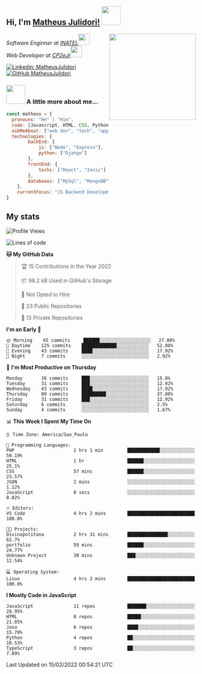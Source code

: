 <h2> Hi, I'm <a href="https://matheusjulidori.github.io" target="_blank">Matheus Julidori!</a> <img src="https://media.giphy.com/media/12oufCB0MyZ1Go/giphy.gif" width="50"></h2>
<img align='right' src="https://giphy.com/gifs/cat-kitten-computer-3oKIPnAiaMCws8nOsE" width="230">
<p><em>Software Enginner at <a href="http://www.inatel.br" target="_blank">INATEL</a><img src="https://media.giphy.com/media/fYSnHlufseco8Fh93Z/giphy.gif" width="30"></br>
  Web Developer at <a href="http://www.cp2ejr.com.br" target="_blank">CP2eJr</a><img src="https://media.giphy.com/media/WUlplcMpOCEmTGBtBW/giphy.gif" width="30"> 
</em></p>

[![Linkedin: MatheusJulidori](https://img.shields.io/badge/-MatheusJulidori-blue?style=flat-square&logo=Linkedin&logoColor=white&link=https://www.linkedin.com/in/MatheusJulidori/)](https://www.linkedin.com/in/MatheusJulidori/)
[![GitHub MatheusJulidori](https://img.shields.io/github/followers/matheusjulidori?label=follow&style=social)](https://github.com/MatheusJulidori)


### <img src="https://media.giphy.com/media/VgCDAzcKvsR6OM0uWg/giphy.gif" width="50"> A little more about me...  

```javascript
const matheus = {
  pronouns: "He" | "Him",
  code: [Javascript, HTML, CSS, Python, Java, C++, C],
  askMeAbout: ["web dev", "tech", "app dev", "games"],
  technologies: {
        backEnd: {
            js: ["Node", "Express"],
            python: ["Django"]
        },
        frontEnd: {
            techs: ["React", "Ionic"]
        },
        databases: ["MySql", "MongoDB","PostgreSQL"],
    },
    currentFocus: "JS Backend Development",
}
```
<h2>My stats</h2>

<!--START_SECTION:waka-->
![Profile Views](http://img.shields.io/badge/Profile%20Views-1-blue)

![Lines of code](https://img.shields.io/badge/From%20Hello%20World%20I%27ve%20Written-498%20Thousand%20lines%20of%20code-blue)

**🐱 My GitHub Data** 

> 🏆 15 Contributions in the Year 2022
 > 
> 📦 98.2 kB Used in GitHub's Storage 
 > 
> 🚫 Not Opted to Hire
 > 
> 📜 23 Public Repositories 
 > 
> 🔑 13 Private Repositories  
 > 
**I'm an Early 🐤** 

```text
🌞 Morning    65 commits     ██████░░░░░░░░░░░░░░░░░░░   27.08% 
🌆 Daytime    125 commits    █████████████░░░░░░░░░░░░   52.08% 
🌃 Evening    43 commits     ████░░░░░░░░░░░░░░░░░░░░░   17.92% 
🌙 Night      7 commits      ░░░░░░░░░░░░░░░░░░░░░░░░░   2.92%

```
📅 **I'm Most Productive on Thursday** 

```text
Monday       36 commits     ███░░░░░░░░░░░░░░░░░░░░░░   15.0% 
Tuesday      31 commits     ███░░░░░░░░░░░░░░░░░░░░░░   12.92% 
Wednesday    43 commits     ████░░░░░░░░░░░░░░░░░░░░░   17.92% 
Thursday     89 commits     █████████░░░░░░░░░░░░░░░░   37.08% 
Friday       31 commits     ███░░░░░░░░░░░░░░░░░░░░░░   12.92% 
Saturday     6 commits      ░░░░░░░░░░░░░░░░░░░░░░░░░   2.5% 
Sunday       4 commits      ░░░░░░░░░░░░░░░░░░░░░░░░░   1.67%

```


📊 **This Week I Spent My Time On** 

```text
⌚︎ Time Zone: America/Sao_Paulo

💬 Programming Languages: 
PHP                      2 hrs 1 min         ████████████░░░░░░░░░░░░░   50.19% 
HTML                     1 hr                ██████░░░░░░░░░░░░░░░░░░░   25.1% 
CSS                      57 mins             ██████░░░░░░░░░░░░░░░░░░░   23.57% 
JSON                     2 mins              ░░░░░░░░░░░░░░░░░░░░░░░░░   1.12% 
JavaScript               0 secs              ░░░░░░░░░░░░░░░░░░░░░░░░░   0.02%

🔥 Editors: 
VS Code                  4 hrs 2 mins        █████████████████████████   100.0%

🐱‍💻 Projects: 
Divinopolitana           2 hrs 31 mins       ███████████████░░░░░░░░░░   62.7% 
portfolio                59 mins             ██████░░░░░░░░░░░░░░░░░░░   24.77% 
Unknown Project          30 mins             ███░░░░░░░░░░░░░░░░░░░░░░   12.54%

💻 Operating System: 
Linux                    4 hrs 2 mins        █████████████████████████   100.0%

```

**I Mostly Code in JavaScript** 

```text
JavaScript               11 repos            ███████░░░░░░░░░░░░░░░░░░   28.95% 
HTML                     8 repos             █████░░░░░░░░░░░░░░░░░░░░   21.05% 
Java                     6 repos             ████░░░░░░░░░░░░░░░░░░░░░   15.79% 
Python                   4 repos             ██░░░░░░░░░░░░░░░░░░░░░░░   10.53% 
TypeScript               3 repos             ██░░░░░░░░░░░░░░░░░░░░░░░   7.89%

```



 Last Updated on 15/02/2022 00:54:21 UTC
<!--END_SECTION:waka-->
